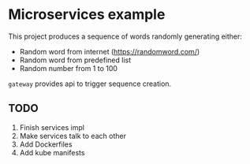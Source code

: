 # Microservices example

This project produces a sequence of words randomly generating either:

* Random word from internet (https://randomword.com/)
* Random word from predefined list
* Random number from 1 to 100

`gateway` provides api to trigger sequence creation.

## TODO

1. Finish services impl
1. Make services talk to each other
1. Add Dockerfiles
1. Add kube manifests